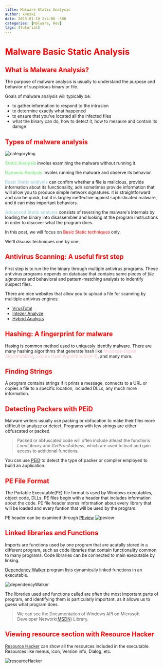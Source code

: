 ```yaml
---
title: Malware Static Analysis
author: k4n3ki
date: 2023-01-10 2:4:00 -500
categories: [Malware, Rev]
tags: [Tutorial]
---
```


# <span style = "color:red;">**Malware Basic Static Analysis**</span>

## <span style = "color:red;">What is Malware Analysis?</span>
The purpose of malware analysis is usually to understand the purpose and behavior of suspicious binary or file.

Goals of malware analysis will typically be:
* to gather information to respond to the intrusion
* to determine exactly what happened
* to ensure that you've located all the infected files
* what the binary can do, how to detect it, how to mesaure and contain its damge

## <span style = "color:red;">Types of malware analysis</span>
![categoryImg](/categoryImg.png)

<span style = "color:lightgreen;">**Static Analysis**</span> involes examining the malware without running it.

<span style = "color:lightgreen;">**Dynamic Analysis**</span> involes running the malware and observe its behavior.

<span style = "color:lightblue;">**Basic Static analysis**</span> can confirm whether a file is malicious, provide information about its functionality, adn sometimes provide information that will allow you to produce simple network signatures. it is straightforward and can be quick, but it is largley ineffective against sophisticated malware, and it can miss important behaviors.

<span style = "color:lightblue;">**Advanced Static analysis**</span> consists of reversing the malware's internals by loading the binary into disassembler and looking at the program instructions in order to discover what the program does.

In this post, we will focus on <span style = "color:red;">Basic Static techniques</span> only.

We'll discuss techniques one by one.

## <span style = "color:red;">Antivirus Scanning: A useful first step</span>
First step is to run the the binary through multiple antivirus programs. 
These antivirus programs depends on database that contains same pieces of *file signatures* and behavioral and pattern-matching analysis to indentify suspect files.

There are nice websites that allow you to upload a file for scanning by mulltiple antivirus engines:
* [VirusTotal](https://www.virustotal.com/gui/home/upload)
* [Intezer Analyze](https://analyze.intezer.com/)
* [Hybrid Analysis](https://www.hybrid-analysis.com/)

## <span style = "color:red;">Hashing: A fingerprint for malware</span>
Hasing is common method used to uniquesly identify malware. There are many hashing algorithms that generate hash like <span style= "color:pink;">Message-Digest Algorith(MD5)</span>, <span style= "color:pink;">Secure Hash Algorithm(SHA-1)</span>, and many more.

## <span style = "color:red;">Finding Strings</span>
A program contains strings if it prints a message, connects to a URL or copies a file to a specific location, included DLLs, any much more information.

## <span style = "color:red;">Detecting Packers with PEiD</span>
Malware writers usually use packing or obfucation to make their files more difficult to analyze or detect. Programs with few strings are either obfuscated or packed.

> Packed or obfuscated code will often include atleast the functions *LoadLibrary* and *GetProcAddress*, which are used to load and gain access to additional functions.

You can use [PEiD](https://www.aldeid.com/wiki/PEiD) to detect the type of packer or compiler employed to build an application.

## <span style = "color:red;">PE File Format</span>
The Portable Executable(PE) file format is used by Windows executables, object code, DLLs. PE files begin with a header that includes information about the code. PE file header stores information about every library that will be loaded and every funtion that will be used by the program.

PE header can be examined through [PEview](https://www.aldeid.com/wiki/PEView)
![peview](/assets/jpg/20230110/MalwarereStaticAnalysis/peview.png)

## <span style = "color:red;">Linked libraries and Functions</span>
Imports are functions used by one program that are acutally stored in a different program, such as code libraries that contain functionality common to many programs. Code libraries can be connected to main executable by linking.

[Dependency Walker](https://www.dependencywalker.com/) program lists dynamically linked functions in an executable.

![dependencyWalker](/assets/jpg/20230110/MalwarereStaticAnalysis/dependencyWalker.png)

The libraries used and functions called are often the most important parts of program, and identifying them is particularly important, as it allows us to guess what program does.

> We can see the Documentation of Windows API on Microsoft Developer Network([MSDN](https://learn.microsoft.com/en-us/windows/win32/apiindex/windows-api-list)) Library.

## <span style = "color:red;">Viewing resource section with Resource Hacker</span>
[Resource Hacker](http://www.angusj.com/resourcehacker/) can show all the resources included in the executable. Resources like menus, icon, Version info, Dialog, etc.

![resourceHacker](/assets/jpg/20230110/MalwarereStaticAnalysis/sourceHacker.jpg)
